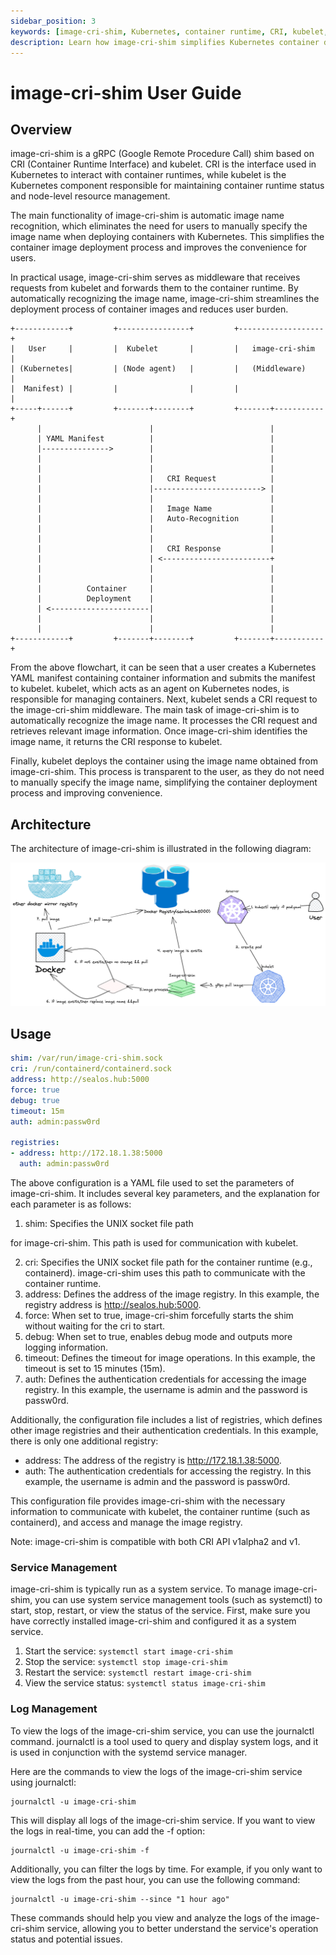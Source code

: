 ```yaml
---
sidebar_position: 3
keywords: [image-cri-shim, Kubernetes, container runtime, CRI, kubelet, container deployment, image registry, middleware]
description: Learn how image-cri-shim simplifies Kubernetes container deployment by automatically recognizing image names, streamlining the process.
---
```


# image-cri-shim User Guide

## Overview

image-cri-shim is a gRPC (Google Remote Procedure Call) shim based on CRI (Container Runtime Interface) and kubelet. CRI
is the interface used in Kubernetes to interact with container runtimes, while kubelet is the Kubernetes component
responsible for maintaining container runtime status and node-level resource management.

The main functionality of image-cri-shim is automatic image name recognition, which eliminates the need for users to
manually specify the image name when deploying containers with Kubernetes. This simplifies the container image
deployment process and improves the convenience for users.

In practical usage, image-cri-shim serves as middleware that receives requests from kubelet and forwards them to the
container runtime. By automatically recognizing the image name, image-cri-shim streamlines the deployment process of
container images and reduces user burden.

```
+------------+         +----------------+         +-------------------+
|   User     |         |  Kubelet       |         |   image-cri-shim  |
| (Kubernetes|         | (Node agent)   |         |   (Middleware)    |
|  Manifest) |         |                |         |                   |
+-----+------+         +-------+--------+         +-------+-----------+
      |                        |                          |
      | YAML Manifest          |                          |
      |--------------->        |                          |
      |                        |                          |
      |                        |                          |
      |                        |   CRI Request            |
      |                        |------------------------> |
      |                        |                          |
      |                        |   Image Name             |
      |                        |   Auto-Recognition       |
      |                        |                          |
      |                        |                          |
      |                        |   CRI Response           |
      |                        | <------------------------+
      |                        |                          |
      |                        |                          |
      |          Container     |                          |
      |          Deployment    |                          |
      | <----------------------|                          |
      |                        |                          |
      |                        |                          |
+------------+         +-------+--------+         +-------+-----------+

```

From the above flowchart, it can be seen that a user creates a Kubernetes YAML manifest containing container information
and submits the manifest to kubelet. kubelet, which acts as an agent on Kubernetes nodes, is responsible for managing
containers.
Next, kubelet sends a CRI request to the image-cri-shim middleware. The main task of image-cri-shim is to automatically
recognize the image name. It processes the CRI request and retrieves relevant image information. Once image-cri-shim
identifies the image name, it returns the CRI response to kubelet.

Finally, kubelet deploys the container using the image name obtained from image-cri-shim. This process is transparent to
the user, as they do not need to manually specify the image name, simplifying the container deployment process and
improving convenience.

## Architecture

The architecture of image-cri-shim is illustrated in the following diagram:

![](images/image-cri-shim.png)

## Usage

```yaml
shim: /var/run/image-cri-shim.sock
cri: /run/containerd/containerd.sock
address: http://sealos.hub:5000
force: true
debug: true
timeout: 15m
auth: admin:passw0rd

registries:
- address: http://172.18.1.38:5000
  auth: admin:passw0rd
```

The above configuration is a YAML file used to set the parameters of image-cri-shim. It includes several key parameters,
and the explanation for each parameter is as follows:

1. shim: Specifies the UNIX socket file path

for image-cri-shim. This path is used for communication with kubelet.

2. cri: Specifies the UNIX socket file path for the container runtime (e.g., containerd). image-cri-shim uses this path
   to communicate with the container runtime.
3. address: Defines the address of the image registry. In this example, the registry address is http://sealos.hub:5000.
4. force: When set to true, image-cri-shim forcefully starts the shim without waiting for the cri to start.
5. debug: When set to true, enables debug mode and outputs more logging information.
6. timeout: Defines the timeout for image operations. In this example, the timeout is set to 15 minutes (15m).
7. auth: Defines the authentication credentials for accessing the image registry. In this example, the username is admin
   and the password is passw0rd.

Additionally, the configuration file includes a list of registries, which defines other image registries and their
authentication credentials. In this example, there is only one additional registry:

- address: The address of the registry is http://172.18.1.38:5000.
- auth: The authentication credentials for accessing the registry. In this example, the username is admin and the
  password is passw0rd.

This configuration file provides image-cri-shim with the necessary information to communicate with kubelet, the
container runtime (such as containerd), and access and manage the image registry.

Note: image-cri-shim is compatible with both CRI API v1alpha2 and v1.

### Service Management

image-cri-shim is typically run as a system service. To manage image-cri-shim, you can use system service management
tools (such as systemctl) to start, stop, restart, or view the status of the service. First, make sure you have
correctly installed image-cri-shim and configured it as a system service.

1. Start the service: `systemctl start image-cri-shim`
2. Stop the service: `systemctl stop image-cri-shim`
3. Restart the service: `systemctl restart image-cri-shim`
4. View the service status: `systemctl status image-cri-shim`

### Log Management

To view the logs of the image-cri-shim service, you can use the journalctl command. journalctl is a tool used to query
and display system logs, and it is used in conjunction with the systemd service manager.

Here are the commands to view the logs of the image-cri-shim service using journalctl:

```shell
journalctl -u image-cri-shim
```

This will display all logs of the image-cri-shim service. If you want to view the logs in real-time, you can add the -f
option:

```shell
journalctl -u image-cri-shim -f
```

Additionally, you can filter the logs by time. For example, if you only want to view the logs from the past hour, you
can use the following command:

```shell
journalctl -u image-cri-shim --since "1 hour ago"
```

These commands should help you view and analyze the logs of the image-cri-shim service, allowing you to better
understand the service's operation status and potential issues.
